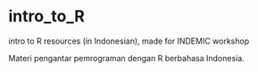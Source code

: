 # intro_to_R
intro to R resources (in Indonesian), made for INDEMIC workshop

Materi pengantar pemrograman dengan R berbahasa Indonesia.
